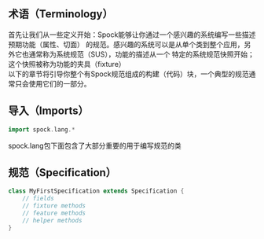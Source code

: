 ## 术语（Terminology）
首先让我们从一些定义开始：Spock能够让你通过一个感兴趣的系统编写一些描述预期功能（属性、切面）
的规范。感兴趣的系统可以是从单个类到整个应用，另外它也通常称为系统规范（SUS），功能的描述从一个
特定的系统规范快照开始；这个快照被称为功能的夹具（fixture）  
以下的章节将引导你整个有Spock规范组成的构建（代码）块，一个典型的规范通常只会使用它们的一部分。
## 导入（Imports）
```groovy
import spock.lang.*
```
spock.lang包下面包含了大部分重要的用于编写规范的类
## 规范（Specification）
```groovy
class MyFirstSpecification extends Specification {
    // fields
    // fixture methods
    // feature methods
    // helper methods
}
```
